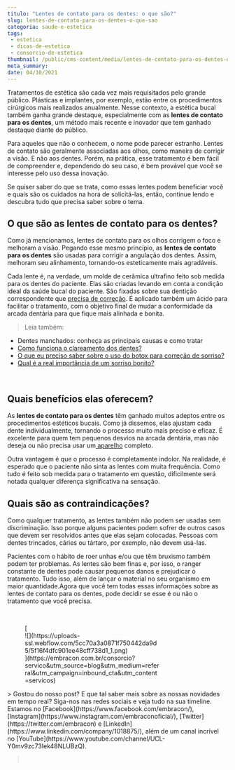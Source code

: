 ```yaml
---
titulo: "Lentes de contato para os dentes: o que são?"
slug: lentes-de-contato-para-os-dentes-o-que-sao
categoria: saude-e-estetica
tags:
 - estetica
 - dicas-de-estetica
 - consorcio-de-estetica
thumbnail: /public/cms-content/media/lentes-de-contato-para-os-dentes-o-que-sao.jpeg
meta_summary: 
date: 04/10/2021
---
```

Tratamentos de estética são cada vez mais requisitados pelo grande público. Plásticas e implantes, por exemplo, estão entre os procedimentos cirúrgicos mais realizados anualmente. Nesse contexto, a estética bucal também ganha grande destaque, especialmente com as **lentes de contato para os dentes**, um método mais recente e inovador que tem ganhado destaque diante do público.

Para aqueles que não o conhecem, o nome pode parecer estranho. Lentes de contato são geralmente associadas aos olhos, como maneira de corrigir a visão. E não aos dentes. Porém, na prática, esse tratamento é bem fácil de compreender e, dependendo do seu caso, é bem provável que você se interesse pelo uso dessa inovação.

Se quiser saber do que se trata, como essas lentes podem beneficiar você e quais são os cuidados na hora de solicitá-las, então, continue lendo e descubra tudo que precisa saber sobre o tema.

O que são as lentes de contato para os dentes?
----------------------------------------------

Como já mencionamos, lentes de contato para os olhos corrigem o foco e melhoram a visão. Pegando esse mesmo princípio, as **lentes de contato para os dentes** são usadas para corrigir a angulação dos dentes. Assim, melhoram seu alinhamento, tornando-os esteticamente mais agradáveis.

Cada lente é, na verdade, um molde de cerâmica ultrafino feito sob medida para os dentes do paciente. Elas são criadas levando em conta a condição ideal da saúde bucal do paciente. São fixadas sobre sua dentição correspondente que [precisa de correção](https://www.embracon.com.br/blog/entenda-as-vantagens-de-usar-aparelho-nos-dentes). É aplicado também um ácido para facilitar o tratamento, com o objetivo final de mudar a conformidade da arcada dentária para que fique mais alinhada e bonita.

> Leia também:

- Dentes manchados: conheça as principais causas e como tratar
- [Como funciona o clareamento dos dentes?](https://www.embracon.com.br/blog/como-funciona-o-clareamento-dos-dentes)
- [O que eu preciso saber sobre o uso do botox para correção de sorriso?](https://www.embracon.com.br/blog/o-que-eu-preciso-saber-sobre-o-uso-do-botox-para-correcao-de-sorriso)
- [Qual é a real importância de um sorriso bonito?](https://www.embracon.com.br/blog/qual-e-a-real-importancia-de-um-sorriso-bonito)

‍

Quais benefícios elas oferecem?
-------------------------------

As **lentes de contato para os dentes** têm ganhado muitos adeptos entre os procedimentos estéticos bucais. Como já dissemos, elas ajustam cada dente individualmente, tornando o processo muito mais preciso e eficaz. É excelente para quem tem pequenos desvios na arcada dentária, mas não deseja ou não precisa usar um[ aparelho](https://www.embracon.com.br/blog/entenda-as-vantagens-de-usar-aparelho-nos-dentes) completo.

Outra vantagem é que o processo é completamente indolor. Na realidade, é esperado que o paciente não sinta as lentes com muita frequência. Como tudo é feito sob medida para o tratamento em questão, dificilmente será notada qualquer diferença significativa na sensação.

Quais são as contraindicações?
------------------------------

Como qualquer tratamento, as lentes também não podem ser usadas sem discriminação. Isso porque alguns pacientes podem sofrer de outros casos que devem ser resolvidos antes que elas sejam colocadas. Pessoas com dentes trincados, cáries ou tártaro, por exemplo, não devem usá-las.

Pacientes com o hábito de roer unhas e/ou que têm bruxismo também podem ter problemas. As lentes são bem finas e, por isso, o ranger constante de dentes pode causar pequenos danos e prejudicar o tratamento. Tudo isso, além de lançar o material no seu organismo em maior quantidade.Agora que você tem todas essas informações sobre as lentes de contato para os dentes, pode decidir se esse é ou não o tratamento que você precisa.

‍

<figure class="w-richtext-figure-type-image w-richtext-align-center" style="max-width:310px">[<div>![](https://uploads-ssl.webflow.com/5cc70a3a0871f750442da9d5/5f16f4dfc901ee48cff738d1_1.png)</div>](https://embracon.com.br/consorcio?servico&utm_source=blog&utm_medium=referral&utm_campaign=inbound_cta&utm_content=servicos)</figure>> Gostou do nosso post? E que tal saber mais sobre as nossas novidades em tempo real? Siga-nos nas redes sociais e veja tudo na sua timeline. Estamos no [Facebook](https://www.facebook.com/embracon/), [Instagram](https://www.instagram.com/embraconoficial/), [Twitter](https://twitter.com/embracon) e [LinkedIn](https://www.linkedin.com/company/1018875/), além de um canal incrível no [YouTube](https://www.youtube.com/channel/UCL-Y0mv9zc73Iek48NLUBzQ).

> ‍
